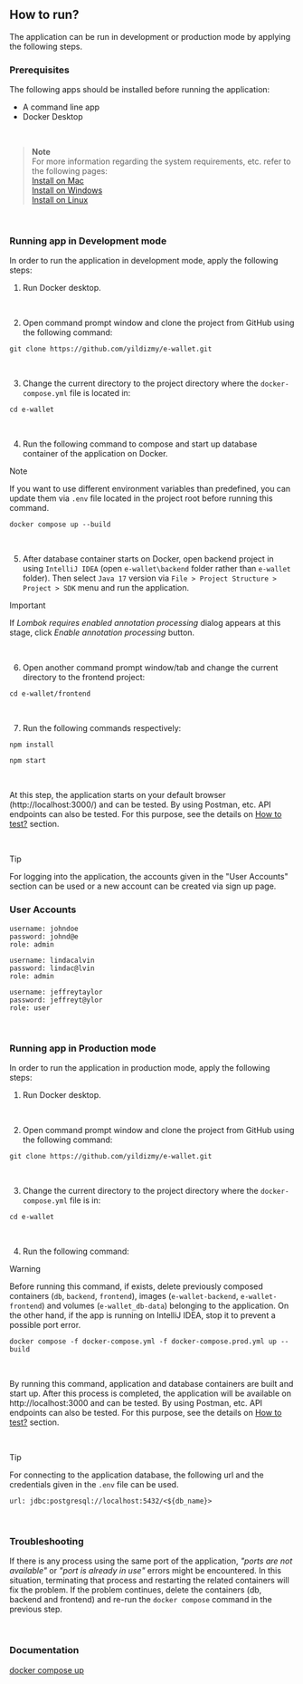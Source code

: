 ## How to run?

The application can be run in development or production mode by applying the following steps.
<br/>

### Prerequisites

The following apps should be installed before running the application:

- A command line app
- Docker Desktop 
<br/>

> **Note** <br/>
> For more information regarding the system requirements, etc. refer to the following pages: <br/>
> [Install on Mac](https://docs.docker.com/desktop/install/mac-install/)<br/>
> [Install on Windows](https://docs.docker.com/desktop/install/windows-install/)<br/>
> [Install on Linux](https://docs.docker.com/desktop/install/linux-install/)<br/>

<br/>

### Running app in Development mode

In order to run the application in development mode, apply the following steps:

1. Run Docker desktop.

<br/>


2. Open command prompt window and clone the project from GitHub using the following command:

```shell
git clone https://github.com/yildizmy/e-wallet.git
```
<br/>



3. Change the current directory to the project directory where the `docker-compose.yml` file is located in:

```shell
cd e-wallet
```
<br/>


4. Run the following command to compose and start up database container of the application on Docker. 

> [!NOTE]
> If you want to use different environment variables than predefined, you can update them via `.env` file located in the project root before running this command.

```shell
docker compose up --build
```
<br/>

5. After database container starts on Docker, open backend project in using `IntelliJ IDEA` (open `e-wallet\backend` folder rather than `e-wallet` folder). Then select `Java 17` version via `File > Project Structure > Project > SDK` menu and run the application.

> [!IMPORTANT]
> If _Lombok requires enabled annotation processing_ dialog appears at this stage, click _Enable annotation processing_ button.

<br/>

6. Open another command prompt window/tab and change the current directory to the frontend project:

```shell
cd e-wallet/frontend
```
<br/>

7. Run the following commands respectively:

```shell
npm install
```

```shell
npm start
```
<br/>

At this step, the application starts on your default browser (http://localhost:3000/) and can be tested. By using Postman, etc. 
API endpoints can also be tested. For this purpose, see the details on [How to test?](how_to_test.md) section.

<br/>

> [!TIP]
> For logging into the application, the accounts given in the "User Accounts" section can be used or a new account can be created via sign up page. 

### User Accounts

```
username: johndoe
password: johnd@e
role: admin

username: lindacalvin
password: lindac@lvin
role: admin

username: jeffreytaylor
password: jeffreyt@ylor
role: user
```

<br/>


### Running app in Production mode

In order to run the application in production mode, apply the following steps:

1. Run Docker desktop.

<br/>

2. Open command prompt window and clone the project from GitHub using the following command:

```shell
git clone https://github.com/yildizmy/e-wallet.git
```
<br/>

3. Change the current directory to the project directory where the `docker-compose.yml` file is in:

```shell
cd e-wallet
```
<br/>

4. Run the following command:

> [!WARNING]
> Before running this command, if exists, delete previously composed containers (`db`, `backend`, `frontend`), images (`e-wallet-backend`, `e-wallet-frontend`) and volumes (`e-wallet_db-data`) belonging to the application. 
On the other hand, if the app is running on IntelliJ IDEA, stop it to prevent a possible port error. 

```shell
docker compose -f docker-compose.yml -f docker-compose.prod.yml up --build
```

<br/>

By running this command, application and database containers are built and start up. After this process is completed, the application will be available on http://localhost:3000 and can be tested. 
By using Postman, etc. API endpoints can also be tested. For this purpose, see the details on [How to test?](how_to_test.md) section.

<br/>

> [!TIP]
> For connecting to the application database, the following url and the credentials given in the `.env` file can be used. 

```
url: jdbc:postgresql://localhost:5432/<${db_name}>
```

<br/>

### Troubleshooting

If there is any process using the same port of the application, _"ports are not available"_ or _"port is already in use"_ errors might be encountered. 
In this situation, terminating that process and restarting the related containers will fix the problem. If the problem continues, 
delete the containers (db, backend and frontend) and re-run the `docker compose` command in the previous step. 

<br/>

### Documentation

[docker compose up](https://docs.docker.com/engine/reference/commandline/compose_up/)<br/>


<br/>
<br/>